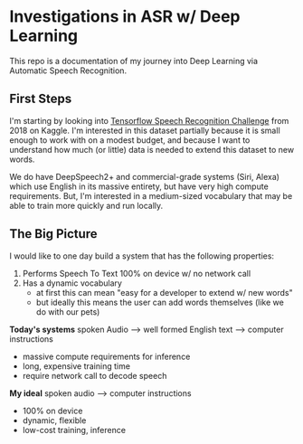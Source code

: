 # Investigations in ASR w/ Deep Learning
This repo is a documentation of my journey into Deep Learning via Automatic Speech Recognition.

## First Steps
I'm starting by looking into [Tensorflow Speech Recognition Challenge](https://www.kaggle.com/c/tensorflow-speech-recognition-challenge) from 2018 on Kaggle.  I'm interested in this dataset partially because it is small enough to work with on a modest budget, and because I want to understand how much (or little) data is needed to extend this dataset to new words.

We do have DeepSpeech2+ and commercial-grade systems (Siri, Alexa) which use English in its massive entirety, but have very high compute requirements.  But, I'm interested in a medium-sized vocabulary that may be able to train more quickly and run locally.

## The Big Picture
I would like to one day build a system that has the following properties:

1) Performs Speech To Text 100% on device w/ no network call
2) Has a dynamic vocabulary
    - at first this can mean "easy for a developer to extend w/ new words"
    - but ideally this means the user can add words themselves (like we do with our pets)


**Today's systems**
spoken Audio --> well formed English text --> computer instructions
- massive compute requirements for inference
- long, expensive training time
- require network call to decode speech

**My ideal**
spoken audio --> computer instructions
- 100% on device
- dynamic, flexible
- low-cost training, inference